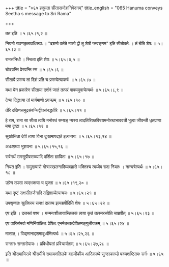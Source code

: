 +++
title = "०६५ हनुमता सीतासन्देशनिवेदनम्"
title_english = "065 Hanuma conveys Seetha s message to Sri Rama"

+++


तत इति  ॥  ५।६५।१,२  ॥   

  

नियमो रावणकृतावधिरूपः । "दशमो वर्तते मासो द्वौ तु शेषौ प्लवङ्गम" इति
सीतोक्तेः । तं चेति शेषः  ॥  ५।६५।३  ॥   

  

रामसंनिधौ । स्थिता इति शेषः  ॥  ५।६५।४,५  ॥   

  

चोदयन्ति प्रेरयन्ति स्म  ॥  ५।६५।६  ॥   

  

सीतायै प्रणम्य तां दिशं प्रति च प्रणम्येत्याकर्षः  ॥  ५।६५।७  ॥   

  

यथा येन प्रकारेण सीताया दर्शनं जातं तत्परं वाक्यमुवाचेत्यर्थः  ॥ 
५।६५।८,९ ॥   

  

देव्या दिदृक्षया तां मार्गमाणो ऽगच्छम्  ॥  ५।६५।१०  ॥   

  

तीरे दक्षिणसमुद्रसंबन्धिद्वीपसंनद्धतीरे  ॥  ५।६५।११  ॥   

  

हे राम, रामा सा सीता त्वयि मनोरथं सम्यङ् न्यस्य
त्वदतिरिक्तविषयमनोरथाभाववती भूत्वा जीवन्ती धृतप्राणा मया दृष्टा  ॥ 
५।६५।१२  ॥   

  

सुखोचिता देवी त्वया विना दुःखमापद्यते इत्यन्वयः  ॥  ५।६५।१३,१४  ॥   

  

अधःशय्या भूशयना  ॥  ५।६५।१५,१६  ॥   

  

सर्वमर्थं रामसुग्रीवसख्यादि दर्शिता ज्ञापिता  ॥  ५।६५।१७  ॥   

  

नियत इति । समुदाचारो गोत्रास्खलनादिव्यवहारो भक्तिश्च त्वय्येव सदा नियतः
। नान्यत्रेत्यर्थः  ॥  ५।६५।१८  ॥   

  

उग्रेण तपसा त्वद्भक्त्या च युक्ता  ॥  ५।६५।१९,२०  ॥   

  

यथा दृष्टं राक्षसीतर्जनादि तद्विज्ञाप्येत्यन्वयः  ॥  ५।६५।२१  ॥   

  

उपशृण्वतः सुग्रीवस्य समक्षं दातव्य इत्यब्रवीदिति शेषः  ॥  ५।६५।२२  ॥   

  

एष इति । दत्तस्तं पश्य । यन्मनःशीलायास्तिलकं त्वया कृतं तत्स्मरस्वेति
चाब्रवीत्  ॥  ५।६५।२३  ॥   

  

एष वारिसंभवो मणिर्निर्यातितः प्रेषितः एनमेतत्त्वत्प्रेषितमङ्गुलीयकम्  ॥ 
५।६५।२४  ॥   

  

मासात् । विद्यमानाद्दशमादूर्ध्वमित्यर्थः  ॥  ५।६५।२५,२६  ॥   

  

सन्तारः सन्तारोपायः । प्रविधीयतां प्रविचार्यताम्  ॥  ५।६५।२७,२८  ॥   

  

इति श्रीरामाभिरामे श्रीरामीये रामायणतिलके वाल्मीकीय आदिकाव्ये
सुन्दरकाण्डे पञ्चशष्टितमः सर्गः  ॥  ५।६५  ॥   

  


